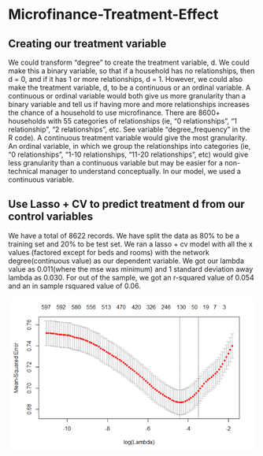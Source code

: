 # Microfinance-Treatment-Effect

## Creating our treatment variable
We could transform “degree” to create the treatment variable, d. We could make this a binary
variable, so that if a household has no relationships, then d = 0, and if it has 1 or more
relationships, d = 1. However, we could also make the treatment variable, d, to be a continuous
or an ordinal variable. A continuous or ordinal variable would both give us more granularity than
a binary variable and tell us if having more and more relationships increases the chance of a
household to use microfinance. There are 8600+ households with 55 categories of relationships
(ie, “0 relationships”, “1 relationship”, “2 relationships”, etc. See variable “degree_frequency” in
the R code). A continuous treatment variable would give the most granularity. An ordinal
variable, in which we group the relationships into categories (ie, “0 relationships”, “1-10
relationships, “11-20 relationships”, etc) would give less granularity than a continuous variable
but may be easier for a non-technical manager to understand conceptually. In our model, we used
a continuous variable.

## Use Lasso + CV to predict treatment d from our control variables
We have a total of 8622 records. We have split the data as 80% to be a training set and 20% to be
test set. We ran a lasso + cv model with all the x values (factored except for beds and rooms)
with the network degree(continuous value) as our dependent variable.
We got our lambda value as 0.011(where the mse was minimum) and 1 standard deviation away
lambda as 0.030. For out of the sample, we got an r-squared value of 0.054 and an in sample rsquared
value of 0.06.

![Lasso + CV Model on Training Data](https://github.com/khaledimad/Microfinance-Treatment-Effect/blob/master/Images/Image1.png)



